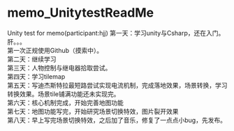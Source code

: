 # memo_UnitytestReadMe
Unity test for memo(participant:hjj)
第一天：学习unity与Csharp，还在入门。肝。。。  
        第一次正规使用Github（摸索中）。  
第二天：继续学习  
第三天：人物控制与继电器拾取尝试。  
第四天：学习tilemap   
第五天：写迪杰斯特拉最短路尝试实现电流机制，完成落地效果，场景转换，学习转换效果。场景tile铺满功能还未实现完。  
第六天：核心机制完成，开始完善地图功能  
第七天：地图功能写完，开始研究场景切换特效，图片裂开效果  
第八天：早上写完场景切换特效，之后加了音乐，修复了一点点小bug，先发布。  

